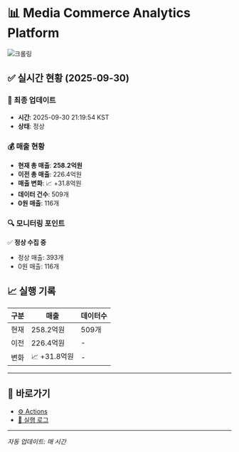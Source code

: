 # 📊 Media Commerce Analytics Platform

![크롤링](https://img.shields.io/badge/크롤링-정상-green)

## ✅ 실시간 현황 (2025-09-30)

### 📍 최종 업데이트
- **시간**: 2025-09-30 21:19:54 KST
- **상태**: 정상

### 💰 매출 현황
- **현재 총 매출**: **258.2억원**
- **이전 총 매출**: 226.4억원
- **매출 변화**: 📈 +31.8억원
- **데이터 건수**: 509개
- **0원 매출**: 116개

### 🔍 모니터링 포인트

✅ **정상 수집 중**
- 정상 매출: 393개
- 0원 매출: 116개


## 📈 실행 기록

| 구분 | 매출 | 데이터수 |
|------|------|----------|
| 현재 | 258.2억원 | 509개 |
| 이전 | 226.4억원 | - |
| 변화 | 📈 +31.8억원 | - |

---

## 🔗 바로가기

- [⚙️ Actions](../../actions)
- [📝 실행 로그](../../actions/workflows/daily_scraping.yml)

---

*자동 업데이트: 매 시간*
